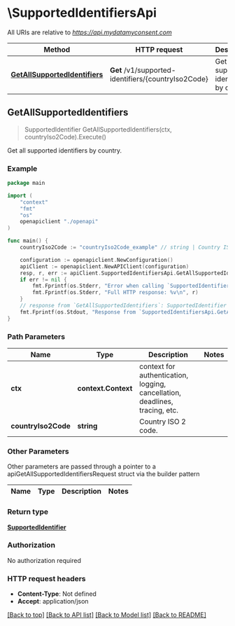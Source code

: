 # \SupportedIdentifiersApi

All URIs are relative to *https://api.mydatamyconsent.com*

Method | HTTP request | Description
------------- | ------------- | -------------
[**GetAllSupportedIdentifiers**](SupportedIdentifiersApi.md#GetAllSupportedIdentifiers) | **Get** /v1/supported-identifiers/{countryIso2Code} | Get all supported identifiers by country.



## GetAllSupportedIdentifiers

> SupportedIdentifier GetAllSupportedIdentifiers(ctx, countryIso2Code).Execute()

Get all supported identifiers by country.



### Example

```go
package main

import (
    "context"
    "fmt"
    "os"
    openapiclient "./openapi"
)

func main() {
    countryIso2Code := "countryIso2Code_example" // string | Country ISO 2 code.

    configuration := openapiclient.NewConfiguration()
    apiClient := openapiclient.NewAPIClient(configuration)
    resp, r, err := apiClient.SupportedIdentifiersApi.GetAllSupportedIdentifiers(context.Background(), countryIso2Code).Execute()
    if err != nil {
        fmt.Fprintf(os.Stderr, "Error when calling `SupportedIdentifiersApi.GetAllSupportedIdentifiers``: %v\n", err)
        fmt.Fprintf(os.Stderr, "Full HTTP response: %v\n", r)
    }
    // response from `GetAllSupportedIdentifiers`: SupportedIdentifier
    fmt.Fprintf(os.Stdout, "Response from `SupportedIdentifiersApi.GetAllSupportedIdentifiers`: %v\n", resp)
}
```

### Path Parameters


Name | Type | Description  | Notes
------------- | ------------- | ------------- | -------------
**ctx** | **context.Context** | context for authentication, logging, cancellation, deadlines, tracing, etc.
**countryIso2Code** | **string** | Country ISO 2 code. | 

### Other Parameters

Other parameters are passed through a pointer to a apiGetAllSupportedIdentifiersRequest struct via the builder pattern


Name | Type | Description  | Notes
------------- | ------------- | ------------- | -------------


### Return type

[**SupportedIdentifier**](SupportedIdentifier.md)

### Authorization

No authorization required

### HTTP request headers

- **Content-Type**: Not defined
- **Accept**: application/json

[[Back to top]](#) [[Back to API list]](../README.md#documentation-for-api-endpoints)
[[Back to Model list]](../README.md#documentation-for-models)
[[Back to README]](../README.md)

